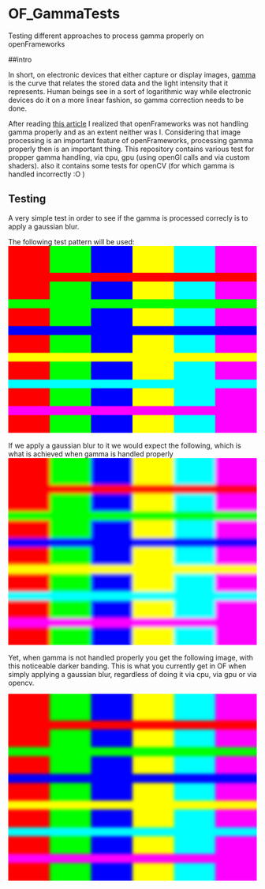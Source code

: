 # OF_GammaTests

Testing different approaches to process gamma properly on openFrameworks 


##intro

In short, on electronic devices that either capture or display images, [gamma](https://en.wikipedia.org/wiki/Gamma_correction) is the curve that relates the stored data and the light intensity that it represents. Human beings see in a sort of logarithmic way while electronic devices do it on a more linear fashion, so gamma correction needs to be done.

After reading [this article](https://blog.johnnovak.net//2016/09/21/what-every-coder-should-know-about-gamma/) I realized that openFrameworks was not handling gamma properly and as an extent neither was I. Considering that image processing is an important feature of openFrameworks, processing gamma properly then is an important thing.
This repository contains various test for propper gamma handling, via cpu, gpu (using openGl calls and via custom shaders). also it contains some tests for openCV (for which gamma is handled incorrectly :O )


## Testing
A very simple test in order to see if the gamma is processed correcly is to apply a gaussian blur.

The following test pattern will be used:
![TestPattern](testPattern.png)

If we apply a gaussian blur to it we would expect the following, which is what is achieved when gamma is handled properly
![testPattern blured GammaCorrected](testPattern_blured_GammaCorrected.png)

Yet, when gamma is not handled properly you get the following image, with this noticeable darker banding. This is what you currently get in OF when simply applying a gaussian blur, regardless of doing it via cpu, via gpu or via opencv.

![testPattern blured NO GammaCorrection](testPattern_blured_noGammaCorrection.png)

